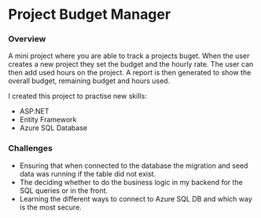 # Project Budget Manager

### Overview 
A mini project where you are able to track a projects buget. When the user creates a new project they set the budget and the hourly rate. The user can then add used hours on the project. A report is then generated to show the overall budget, remaining budget and hours used. 

I created this project to practise new skills: 
* ASP.NET
* Entity Framework
* Azure SQL Database

### Challenges 
* Ensuring that when connected to the database the migration and seed data was running if the table did not exist. 
* The deciding whether to do the business logic in my backend for the SQL queries or in the front.
* Learning the different ways to connect to Azure SQL DB and which way is the most secure. 

